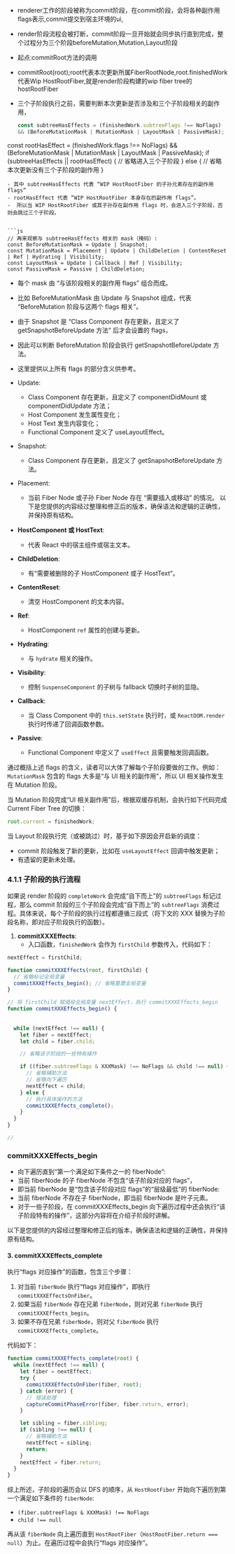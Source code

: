 - renderer工作的阶段被称为commit阶段，在commit阶段，会将各种副作用flags表示,commit提交到宿主环境的ui,
- render阶段流程会被打断，commit阶段一旦开始就会同步执行直到完成，整个过程分为三个阶段beforeMutation,Mutation,Layout阶段
- 起点:commitRoot方法的调用
- commitRoot(root);root代表本次更新所属FiberRootNode,root.finishedWork代表Wip HostRootFiber,就是render阶段构建的wip fiber tree的hostRootFiber
- 三个子阶段执行之前，需要判断本次更新是否涉及和三个子阶段相关的副作用，

  ```js
  const subtreeHasEffects = (finishedWork.subtreeFlags !== NoFlags) 
  && (BeforeMutationMask | MutationMask | LayoutMask | PassiveMask);

const rootHasEffect = (finishedWork.flags !== NoFlags) 
  && (BeforeMutationMask | MutationMask | LayoutMask | PassiveMask);
    if (subtreeHasEffects || rootHasEffect) {
      // 省略进入三个子阶段
    } else {
      // 省略本次更新没有三个子阶段的副作用
    }
```
- 其中 subtreeHasEffects 代表 “WIP HostRootFiber 的子孙元素存在的副作用 flags”
- rootHasEffect 代表 “WIP HostRootFiber 本身存在的副作用 flags”。
-  所以当 WIP HostRootFiber 或其子孙存在副作用 flags 时，会进入三个子阶段，否则会跳过三个子阶段。


```js
// 再来观察与 subtreeHasEffects 相关的 mask（掩码）:
const BeforeMutationMask = Update | Snapshot;
const MutationMask = Placement | Update | ChildDeletion | ContentReset | Ref | Hydrating | Visibility;
const LayoutMask = Update | Callback | Ref | Visibility;
const PassiveMask = Passive | ChildDeletion;
```
- 每个 mask 由 “与该阶段相关的副作用 flags” 组合而成。
- 比如 BeforeMutationMask 由 Update 与 Snapshot 组成，代表 “BeforeMutation 阶段与这两个 flags 相关”。
- 由于 Snapshot 是 “Class Component 存在更新，且定义了 getSnapshotBeforeUpdate 方法” 后才会设置的 flags，
- 因此可以判断 BeforeMutation 阶段会执行 getSnapshotBeforeUpdate 方法。

- 这里提供以上所有 flags 的部分含义供参考。

- Update: 
  - Class Component 存在更新，且定义了 componentDidMount 或 componentDidUpdate 方法；
  - Host Component 发生属性变化；
  - Host Text 发生内容变化；
  - Functional Component 定义了 useLayoutEffect。

- Snapshot: 
  - Class Component 存在更新，且定义了 getSnapshotBeforeUpdate 方法。

- Placement: 
  - 当前 Fiber Node 或子孙 Fiber Node 存在 “需要插入或移动” 的情况。
以下是您提供的内容经过整理和修正后的版本，确保语法和逻辑的正确性，并保持原有结构。


- **HostComponent 或 HostText**: 
  - 代表 React 中的宿主组件或宿主文本。

- **ChildDeletion**: 
  - 有“需要被删除的子 HostComponent 或子 HostText”。

- **ContentReset**: 
  - 清空 HostComponent 的文本内容。

- **Ref**: 
  - HostComponent `ref` 属性的创建与更新。

- **Hydrating**: 
  - 与 `hydrate` 相关的操作。

- **Visibility**: 
  - 控制 `SuspenseComponent` 的子树与 fallback 切换时子树的显隐。

- **Callback**: 
  - 当 Class Component 中的 `this.setState` 执行时，或 `ReactDOM.render` 执行时传递了回调函数参数。

- **Passive**: 
  - Functional Component 中定义了 `useEffect` 且需要触发回调函数。

通过概括上述 flags 的含义，读者可以大体了解每个子阶段要做的工作。例如：`MutationMask` 包含的 flags 大多是“与 UI 相关的副作用”，所以 UI 相关操作发生在 Mutation 阶段。

当 Mutation 阶段完成“UI 相关副作用”后，根据双缓存机制，会执行如下代码完成 Current Fiber Tree 的切换：

```javascript
root.current = finishedWork;
```

当 Layout 阶段执行完（或被跳过）时，基于如下原因会开启新的调度：
- commit 阶段触发了新的更新，比如在 `useLayoutEffect` 回调中触发更新；
- 有遗留的更新未处理。

### 4.1.1 子阶段的执行流程

如果说 render 阶段的 `completeWork` 会完成“自下而上”的 `subtreeFlags` 标记过程，那么 commit 阶段的三个子阶段会完成“自下而上”的 `subtreeFlags` 消费过程。具体来说，每个子阶段的执行过程都遵循三段式（将下文的 XXX 替换为子阶段名称，即对应子阶段执行的函数）。

1. **commitXXXEffects**:
   - 入口函数，`finishedWork` 会作为 `firstChild` 参数传入，代码如下：

```js
nextEffect = firstChild;

function commitXXXEffects(root, firstChild) {
  // 省略标记全局变量
  commitXXXEffects_begin(); // 省略重置全局变量
}

// 将 firstChild 赋值给全局变量 nextEffect，执行 commitXXXEffects_begin
function commitXXXEffects_begin() {
 
  
  while (nextEffect !== null) {
    let fiber = nextEffect;
    let child = fiber.child;

    // 省略该子阶段的一些特有操作

    if ((fiber.subtreeFlags & XXXMask) !== NoFlags && child !== null) {
      // 省略辅助方法
      // 省略向下遍历
      nextEffect = child;
    } else {
      // 执行具体操作的方法
      commitXXXEffects_complete();
    }
  }
}

// 
```
### commitXXXEffects_begin
- 向下遍历直到“第一个满足如下条件之一的 fiberNode”:
- 当前 fiberNode 的子 fiberNode 不包含“该子阶段对应的 flags”，
- 即当前 fiberNode 是“包含该子阶段对应 flags”的“层级最低”的 fiberNode:
- 当前 fiberNode 不存在子 fiberNode，即当前 fiberNode 是叶子元素。
- 对于一些子阶段，在 commitXXXEffects_begin 向下遍历过程中还会执行“该子阶段特有的操作”，这部分内容将在介绍子阶段时讲解。

以下是您提供的内容经过整理和修正后的版本，确保语法和逻辑的正确性，并保持原有结构。


#### 3. commitXXXEffects_complete

执行“flags 对应操作”的函数，包含三个步骤：

1. 对当前 `fiberNode` 执行“flags 对应操作”，即执行 `commitXXXEffectsOnFiber`。
2. 如果当前 `fiberNode` 存在兄弟 `fiberNode`，则对兄弟 `fiberNode` 执行 `commitXXXEffects_begin`。
3. 如果不存在兄弟 `fiberNode`，则对父 `fiberNode` 执行 `commitXXXEffects_complete`。

代码如下：

```javascript
function commitXXXEffects_complete(root) {
  while (nextEffect !== null) {
    let fiber = nextEffect;
    try {
      commitXXXEffectsOnFiber(fiber, root);
    } catch (error) {
      // 错误处理
      captureCommitPhaseError(fiber, fiber.return, error);
    }

    let sibling = fiber.sibling;
    if (sibling !== null) {
      // 省略辅助方法
      nextEffect = sibling;
      return;
    }
    nextEffect = fiber.return;
  }
}
```

综上所述，子阶段的遍历会以 DFS 的顺序，从 `HostRootFiber` 开始向下遍历到第一个满足如下条件的 `fiberNode`:

- `(fiber.subtreeFlags & XXXMask) !== NoFlags` 
- `child !== null`

再从该 `fiberNode` 向上遍历直到 `HostRootFiber`（`HostRootFiber.return === null`）为止。在遍历过程中会执行“flags 对应操作”。


